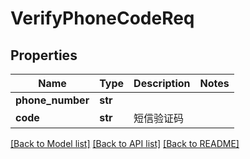 # VerifyPhoneCodeReq

## Properties
Name | Type | Description | Notes
------------ | ------------- | ------------- | -------------
**phone_number** | **str** |  | 
**code** | **str** |  短信验证码 | 

[[Back to Model list]](../README.md#documentation-for-models) [[Back to API list]](../README.md#documentation-for-api-endpoints) [[Back to README]](../README.md)

